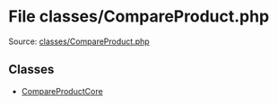 File classes/CompareProduct.php
=========
Source: [classes/CompareProduct.php](https://github.com/PrestaShop/PrestaShop/blob/1.6.1.1/classes/CompareProduct.php)


Classes
-------

* [CompareProductCore](class.CompareProductCore)

